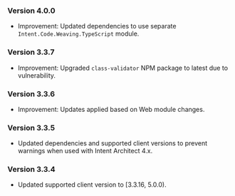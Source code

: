 ### Version 4.0.0

- Improvement: Updated dependencies to use separate `Intent.Code.Weaving.TypeScript` module.

### Version 3.3.7

- Improvement: Upgraded `class-validator` NPM package to latest due to vulnerability.

### Version 3.3.6

- Improvement: Updates applied based on Web module changes.

### Version 3.3.5

- Updated dependencies and supported client versions to prevent warnings when used with Intent Architect 4.x.

### Version 3.3.4

- Updated supported client version to [3.3.16, 5.0.0).
